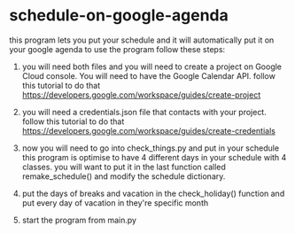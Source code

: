 # schedule-on-google-agenda
this program lets you put your schedule and it will automatically put it on your google agenda
to use the program follow these steps:

1.  you will need both files and you will need to create a project on Google Cloud console. You will need to have the Google Calendar API.
    follow this tutorial to do that https://developers.google.com/workspace/guides/create-project

2.  you will need a credentials.json file that contacts with your project.
    follow this tutorial to do that https://developers.google.com/workspace/guides/create-credentials

3.  now you will need to go into check_things.py and put in your schedule this program is optimise to have 4 different days in your schedule with 4 classes.
    you will want to put it in the last function called remake_schedule() and modify the schedule dictionary.

4.  put the days of breaks and vacation in the check_holiday() function and put every day of vacation in they're specific month 

5.  start the program from main.py
